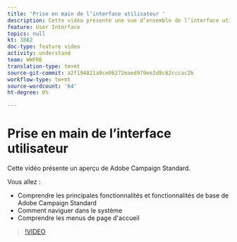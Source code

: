 ```yaml
---
title: 'Prise en main de l’interface utilisateur '
description: Cette vidéo présente une vue d’ensemble de l’interface utilisateur d’Adobe Campaign Standard ainsi que les principales fonctionnalités et fonctionnalités.
feature: User Interface
topics: null
kt: 3882
doc-type: feature video
activity: understand
team: WWFRE
translation-type: tm+mt
source-git-commit: a2f194821a9ce06272eaed979ee2d8c62cccac2b
workflow-type: tm+mt
source-wordcount: '64'
ht-degree: 0%

---
```



# Prise en main de l’interface utilisateur

Cette vidéo présente un aperçu de Adobe Campaign Standard.

Vous allez :

* Comprendre les principales fonctionnalités et fonctionnalités de base de Adobe Campaign Standard
* Comment naviguer dans le système
* Comprendre les menus de page d&#39;accueil

>[!VIDEO](https://video.tv.adobe.com/v/18469?quality=12)

